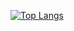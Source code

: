 [![Top Langs](https://github-readme-stats.vercel.app/api/top-langs/?username=labnann&langs_count=8)](https://github.com/labnann/github-readme-stats)
